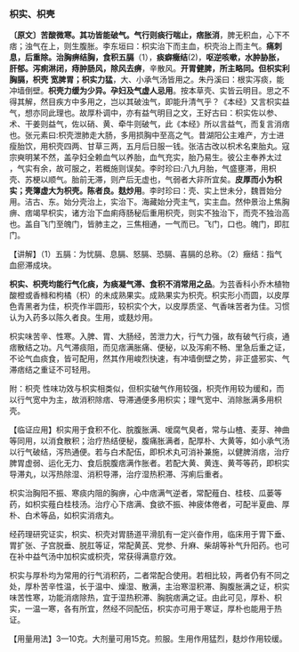 ### 枳实、枳壳

**〔原文〕苦酸微寒。其功皆能破气。气行则痰行喘止，痞胀消**，脾无积血，心下不痞；浊气在上，则生腹胀。李东垣曰：枳实治下而主血，枳壳治上而主气。**痛刺息，后重除。治胸痹结胸，食积五膈**（1），**痰癖癥结**(2)，**呕逆咳嗽，水肿胁胀，肝郁。泻痢淋闭，痔肿肠风，除风去痹**，辛散风。**开胃健脾，所主略同。但枳实利胸膈，枳壳**
**宽脾胃；枳实力猛**，大、小承气汤皆用之。朱丹溪曰：根实泻痰，能冲墙倒壁。**枳壳力缓为少异。孕妇及气虚人忌用**。按本草壳、实皆云明目。思之不得其解，然目疾方中多用之，岂以其破浊气，即能升清气乎？《本经》又言枳实益气，想亦同此理也。故厚朴调中，亦有益气明目之文，王好古曰：枳实佐以参、术、干姜则益气，佐以硝、黄、牵牛则破气，此《本经》所以言益气，而复言消痞也。张元素曰:枳壳泄肺走大肠，多用损胸中至高之气。昔湖阳公主难产，方士进瘦胎饮，用枳壳四两、甘草三两，五月后日服一钱。张洁古改以枳术名束胎丸。寇宗奭明某不然，盖孕妇全赖血气以养胎，血气充实，胎乃易生。彼公主奉养太过 ，气实有余，故可服之，若概施则误矣。李时珍曰:八九月胎，气盛壅滞，用枳壳、苏梗以顺气。胎前无滞，则产后无虚也，气弱者大非所宜矣。**皮厚而小为枳实；壳簿虚大为枳壳。陈者良。麸炒用**。李时珍曰：壳、实上世未分，魏晋始分用。洁古、东。始分壳治上，实治下。海藏始分壳主气，实主血。然仲景治上焦胸痹、痞竭早枳实，诸方治下血痢痔肠秘后重用枳壳，则实不独治下，而壳不独治高也。盖自飞门至魄门，皆肺主之，三焦相通，一气而已。飞门，口也。魄门，即肛门。

【讲解】（1）五膈：为忧膈、息膈、怒膈、恐膈、喜膈的总称。（2）癥结：指气血瘀滞成块。

**枳实、枳壳均能行气化痰，为痰凝气滞、食积不消常用之品**。为芸香科小乔木植物酸橙或香橼和枸橘（枳）的未成熟果实。成熟果实为枳壳。枳实形小而圆，以皮厚色青黑者为佳，枳壳作半圆形，较枳实个大，以皮厚质坚、气香味苦者为佳。习惯认为入药多以陈久者良。生用，或麸炒用。

枳实味苦辛、性寒。入脾、胃、大肠经，苦泄力大，行气力强，故有破气行痰，通痞散结之功。凡气滞痰阻，而见痞满胀痛、便秘，以及泻痢不畅、里急后重之证，不论气血痰食，皆可配用，然其作用峻烈快速，有冲墙倒壁之势，非正盛邪实、气滞痞结之重证不可轻用。	

附：枳壳  性味功效与枳实相类似，但枳实破气作用较强，枳壳作用较为缓和，而以行气宽中为主，故消积除痞、导滞通便多用枳实；理气宽中、消除胀满多用枳壳。

【临证应用】枳实用于食积不化、脘腹胀满、嗳腐气臭者，常与山楂、麦芽、神曲等同用，以消食散积；治疗热结便秘，腹痛胀满者，配厚朴、大黄等，如小承气汤以行气破结，泻热通便。若与白术配伍，即枳术丸可消补兼施，以健脾消痞，治疗脾胃虚弱、运化无力、食后脘腹痞满作胀者。若配大黄、黄连、黄芩等药，即枳实导滞丸，以泻热除湿、消积导滞，治疗湿热积滞、泻痢后重者。

枳实治胸阳不振、寒痰内阻的胸痹，心中痞满气逆者，常配薤白、桂枝、瓜蒌等药，如枳实薤白桂枝汤。治疗心下痞满、食欲不振、神疲体倦者，可配半夏曲、厚朴、白术等品，如枳实消痞丸。

经药理研究证实，枳实、枳壳对胃肠道平滑肌有一定兴奋作用，临床用于胃下垂、胃扩张、子宫脱垂、脱肛等证，常配黄芪、党参、升麻、柴胡等补气升阳药。也可在补中益气汤中加枳实或枳壳，常获得满意疗效。

枳实与厚朴均为常用的行气消积药，二者常配合使用。若相比较，两者仍有不同之处，厚朴苦辛性温，长于温中、燥湿、散满，主治寒湿积滞、胸腹胀满之证，枳实味苦性寒，功能消痞除热，宜于湿热积滞、胸脘痞满之证。由此可见，厚朴、枳实，一温一寒，各有所宜，然经不同配伍，枳实亦可用于寒证，厚朴也能用于热证。

【用量用法】3—10克。大剂量可用15克。煎服。生用作用猛烈，麸炒作用较缓。

